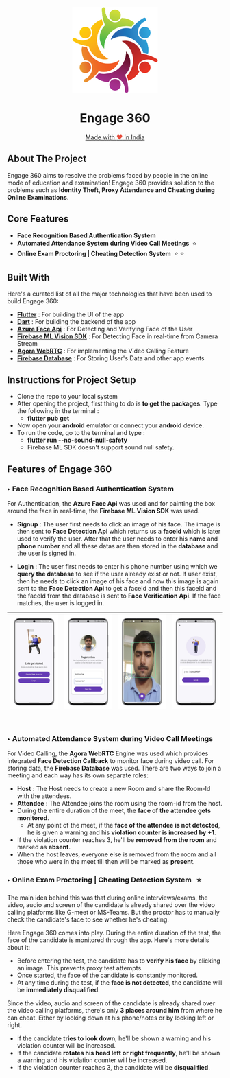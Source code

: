 <!-- PROJECT LOGO -->
<div align=center>
    <img width=200 src="https://github.com/aditya3901/engage-360/blob/master/assets/images/appicon.png" alt="Logo" width="200" height="200">
    <h1>Engage 360</h1>
    <a href="https://madewithlove.org.in" target="_blank">Made with <span style="color: #e74c3c">&hearts;</span> in India</a>
</div>

## About The Project

Engage 360 aims to resolve the problems faced by people in the online mode of education and examination! Engage 360 provides solution to the problems such as <b>Identity Theft, Proxy Attendance and Cheating during Online Examinations</b>.

## Core Features

* <b>Face Recognition Based Authentication System</b>
* <b>Automated Attendance System during Video Call Meetings</b>&nbsp;&nbsp;⭐
* <b>Online Exam Proctoring | Cheating Detection System</b>&nbsp;&nbsp;⭐&nbsp;⭐

## Built With

Here's a curated list of all the major technologies that have been used to build Engage 360: 

* <b>[Flutter](https://flutter.dev/)</b> : For building the UI of the app
* <b>[Dart](https://dart.dev/)</b> : For building the backend of the app
* <b>[Azure Face Api](https://azure.microsoft.com/en-in/services/cognitive-services/face/)</b> : For Detecting and Verifying Face of the User
* <b>[Firebase ML Vision SDK](https://developers.google.com/ml-kit/vision/face-detection)</b> : For Detecting Face in real-time from Camera Stream
* <b>[Agora WebRTC](https://www.agora.io/en/)</b> : For implementing the Video Calling Feature
* <b>[Firebase Database](https://firebase.google.com/docs/database)</b> : For Storing User's Data and other app events

## Instructions for Project Setup
* Clone the repo to your local system
* After opening the project, first thing to do is **to get the packages**. Type the following in the terminal :
    - **flutter pub get**
* Now open your **android** emulator or connect your **android** device.
* To run the code, go to the terminal and type : 
    - **flutter run --no-sound-null-safety**
    - Firebase ML SDK doesn't support sound null safety. 

## Features of Engage 360
### ‣ Face Recognition Based Authentication System 
For Authentication, the **Azure Face Api** was used and for painting the box around the face in real-time, the **Firebase ML Vision SDK** was used.

* **Signup** : The user first needs to click an image of his face. The image is then sent to **Face Detection Api** which returns us a **faceId** which is later used to verify the user. After that the user needs to enter his **name** and **phone number** and all these datas are then stored in the **database** and the user is signed in. 

* **Login** : The user first needs to enter his phone number using which we **query the database** to see if the user already exist or not. If user exist, then he needs to click an image of his face and now this image is again sent to the **Face Detection Api** to get a faceId and then this faceId and the faceId from the database is sent to **Face Verification Api**. If the face matches, the user is logged in. 

|![](https://github.com/aditya3901/aditya3901/blob/main/Engage1.png)|![](https://github.com/aditya3901/aditya3901/blob/main/Engage3.png)|![](https://github.com/aditya3901/aditya3901/blob/main/Engage2.png)|![](https://github.com/aditya3901/aditya3901/blob/main/Engage4.png)|
|-|-|-|-|
<br>

### ‣ Automated Attendance System during Video Call Meetings
For Video Calling, the **Agora WebRTC** Engine was used which provides integrated **Face Detection Callback** to monitor face during video call. For storing data, the **Firebase Database** was used. There are two ways to join a meeting and each way has its own separate roles: 

* **Host** : The Host needs to create a new Room and share the Room-Id with the attendees.
* **Attendee** : The Attendee joins the room using the room-id from the host. 
* During the entire duration of the meet, the **face of the attendee gets monitored**.
    * At any point of the meet, if the **face of the attendee is not detected**, he is given a warning and his **violation counter is increased by +1**.
* If the violation counter reaches 3, he'll be **removed from the room** and marked as **absent**.
* When the host leaves, everyone else is removed from the room and all those who were in the meet till then will be marked as **present**. 


### ‣ Online Exam Proctoring | Cheating Detection System &nbsp;&nbsp;⭐
The main idea behind this was that during online interviews/exams, the video, audio and screen of the candidate is already shared over the video calling platforms like G-meet or MS-Teams. But the proctor has to manually check the candidate's face to see whether he's cheating.

Here Engage 360 comes into play. During the entire duration of the test, the face of the candidate is monitored through the app. Here's more details about it: 

* Before entering the test, the candidate has to **verify his face** by clicking an image. This prevents proxy test attempts.
* Once started, the face of the candidate is constantly monitored.
* At any time during the test, if the **face is not detected**, the candidate will be **immediately disqualified**. 

Since the video, audio and screen of the candidate is already shared over the video calling platforms, there's only **3 places around him** from where he can cheat. Either by looking down at his phone/notes or by looking left or right.

* If the candidate **tries to look down**, he'll be shown a warning and his violation counter will be increased.
* If the candidate **rotates his head left or right frequently**, he'll be shown a warning and his violation counter will be increased.
* If the violation counter reaches 3, the candidate will be **disqualified**.
